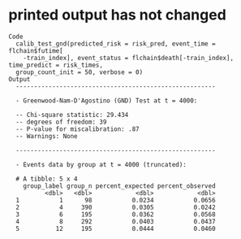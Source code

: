 # printed output has not changed

    Code
      calib_test_gnd(predicted_risk = risk_pred, event_time = flchain$futime[
        -train_index], event_status = flchain$death[-train_index], time_predict = risk_times,
      group_count_init = 50, verbose = 0)
    Output
      -------------------------------------------------------
      
      - Greenwood-Nam-D'Agostino (GND) Test at t = 4000:
      
      -- Chi-square statistic: 29.434
      -- degrees of freedom: 39
      -- P-value for miscalibration: .87
      -- Warnings: None
      
      -------------------------------------------------------
      
      - Events data by group at t = 4000 (truncated):
      
      # A tibble: 5 x 4
        group_label group_n percent_expected percent_observed
              <dbl>   <dbl>            <dbl>            <dbl>
      1           1      98           0.0234           0.0656
      2           4     390           0.0305           0.0242
      3           6     195           0.0362           0.0568
      4           8     292           0.0403           0.0437
      5          12     195           0.0444           0.0460

